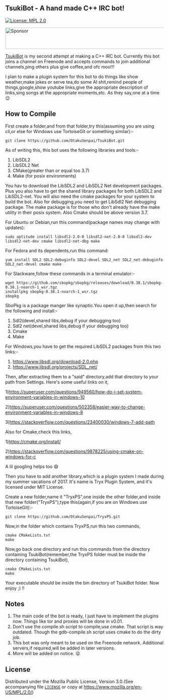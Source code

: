 TsukiBot - A hand made C++ IRC bot!
-----------------------------------

[![License: MPL 2.0](https://img.shields.io/badge/License-MPL%202.0-brightgreen.svg)](https://opensource.org/licenses/MPL-2.0)

<a target='_blank' rel='nofollow' href='https://app.codesponsor.io/link/uHkisy8rnKZw1df3usxYSPcy/OtakuSenpai/TsukiBot'>
  <img alt='Sponsor' width='888' height='68' src='https://app.codesponsor.io/embed/uHkisy8rnKZw1df3usxYSPcy/OtakuSenpai/TsukiBot.svg' />
</a>

[TsukiBot](https://github.com/OtakuSenpai/TsukiBot) is my second attempt at making a C++ IRC bot. Currently this bot joins a channel on Freenode and accepts commands to join additional channels,ping others plus give coffee,and ofc moo!!!

I plan to make a plugin system for this bot to do things like show weather,make jokes or serve tea,do some AI shit,remind people of things,google,show youtube links,give the appropriate description of links,sing songs at the appropriate moments,etc.
As they say,one at a time 😉

How to Compile
--------------

First create a folder,and from that folder,try this(assuming you are using cli,or else for Windows use TortoiseGit or something similar):-

```
git clone https://github.com/OtakuSenpai/TsukiBot.git

```

As of writing this, this bot uses the following libraries and tools:- 

1) LibSDL2
2) LibSDL2 Net
3) CMake(greater than or equal too 3.7)
4) Make (for posix environments)


 You hav to download the LibSDL2 and LibSDL2 Net development packages. Plus you also have to get the shared library packages for both LibSDL2 and LibSDL2-net. You will also need the cmake packages for your system to 
build the bot. Also for debugging,you need to get LibSdl2 Net debugging package. The make package is for those who don't already have the make utility in their posix system. Also Cmake should be above version 3.7.


For Ubuntu or Debian,run this command(package names may change with updates):

```
sudo aptitude install libsdl2-2.0-0 libsdl2-net-2.0-0 libsdl2-dev libsdl2-net-dev cmake libsdl2-net-dbg make

```

For Fedora and its dependents,run this command:

```
yum install SDL2 SDL2-debuginfo SDL2-devel SDL2_net SDL2_net-debuginfo SDL2_net-devel cmake make

```
For Slackware,follow these commands in a terminal emulator:-

```
wget https://github.com/sbopkg/sbopkg/releases/download/0.38.1/sbopkg-0.38.1-noarch-1_wsr.tgz
installpkg sbopkg-0.38.1-noarch-1_wsr.tgz
sbopkg

```

SboPkg is a package manger like synaptic.You open it up,then search for the following and install:-

1) Sdl2(devel,shared libs,debug if your debugging too)
2) Sdl2 net(devel,shared libs,debug if your debugging too)
3) Cmake
4) Make

For Windows,you have to get the required LibSDL2 packages from this two links:-
1) https://www.libsdl.org/download-2.0.php
2) https://www.libsdl.org/projects/SDL_net/

Then, after extracting them to a "said" directory,add that directory to your path from Settings.
Here's some useful links on it, 

1)https://superuser.com/questions/949560/how-do-i-set-system-environment-variables-in-windows-10

2)https://superuser.com/questions/502358/easier-way-to-change-environment-variables-in-windows-8

3)https://stackoverflow.com/questions/23400030/windows-7-add-path
 
Also for Cmake,check this links,

1)https://cmake.org/install/

2)https://stackoverflow.com/questions/9878225/using-cmake-on-windows-for-c

A lil googling helps too 😄

Then you have to add another library,which is a plugin system I made during my summer vacations of 2017. It's name is Tryx Plugin System, and it's licensed under MIT License.

Create a new folder,name it "TryxPS",one inside the other folder,and inside that new folder("TryxPS"),type this(again,if you are on Windows use TortoiseGit):-

```
git clone https://github.com/OtakuSenpai/TryxPS.git

```
Now,in the folder which contains TryxPS,run this two commands,

```
cmake CMakeLists.txt
make

```

Now,go back one directory and run this commands from the directory containing TsukiBot(remember,the TryxPS folder must be inside the directory containing TsukiBot),

```
cmake CMakeLists.txt
make

```

Your executable should be inside the bin directory of TsukiBot folder. Now enjoy ;) !!

Notes
-----

1) The main code of the bot is ready, I just have to implement the plugins now. Things like tor and proxies will be done in v0.01.
2) Don't use the compile.sh script to compile,use cmake. That script is way outdated. Though the gdb-compile.sh script uses cmake to do the dirty job.
3) This bot was only meant to be used on the Freenode network. Additional servers,if required,will be added in later versions.
4) More will be added on notice. 😜

License
-------

 Distributed under the Mozilla Public License, Version 3.0.(See accompanying file [`LICENSE`](./LICENSE) or copy at https://www.mozilla.org/en-US/MPL/2.0/)

